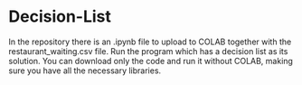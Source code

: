 # Decision-List

In the repository there is an .ipynb file to upload to COLAB together with the restaurant_waiting.csv file.
Run the program which has a decision list as its solution. You can download only the code and run it without COLAB, making sure you have all the necessary libraries.

